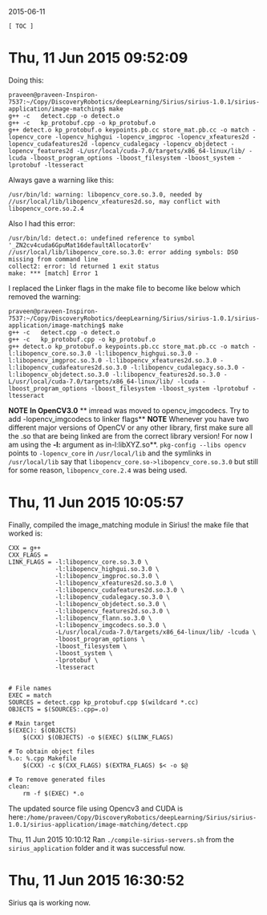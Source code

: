 2015-06-11


`[ TOC ]`


Thu, 11 Jun 2015 09:52:09
=====================

Doing this:
```
praveen@praveen-Inspiron-7537:~/Copy/DiscoveryRobotics/deepLearning/Sirius/sirius-1.0.1/sirius-application/image-matching$ make
g++ -c   detect.cpp -o detect.o
g++ -c   kp_protobuf.cpp -o kp_protobuf.o
g++ detect.o kp_protobuf.o keypoints.pb.cc store_mat.pb.cc -o match -lopencv_core -lopencv_highgui -lopencv_imgproc -lopencv_xfeatures2d -lopencv_cudafeatures2d -lopencv_cudalegacy -lopencv_objdetect -lopencv_features2d -L/usr/local/cuda-7.0/targets/x86_64-linux/lib/ -lcuda -lboost_program_options -lboost_filesystem -lboost_system -lprotobuf -ltesseract
```

Always gave a warning like this:
```
/usr/bin/ld: warning: libopencv_core.so.3.0, needed by //usr/local/lib/libopencv_xfeatures2d.so, may conflict with libopencv_core.so.2.4
```

Also I had this error:
```
/usr/bin/ld: detect.o: undefined reference to symbol '_ZN2cv4cuda6GpuMat16defaultAllocatorEv'
//usr/local/lib/libopencv_core.so.3.0: error adding symbols: DSO missing from command line
collect2: error: ld returned 1 exit status
make: *** [match] Error 1
```

I replaced the Linker flags in the make file to become like below which removed the warning:
```
praveen@praveen-Inspiron-7537:~/Copy/DiscoveryRobotics/deepLearning/Sirius/sirius-1.0.1/sirius-application/image-matching$ make
g++ -c   detect.cpp -o detect.o
g++ -c   kp_protobuf.cpp -o kp_protobuf.o
g++ detect.o kp_protobuf.o keypoints.pb.cc store_mat.pb.cc -o match -l:libopencv_core.so.3.0 -l:libopencv_highgui.so.3.0 -l:libopencv_imgproc.so.3.0 -l:libopencv_xfeatures2d.so.3.0 -l:libopencv_cudafeatures2d.so.3.0 -l:libopencv_cudalegacy.so.3.0 -l:libopencv_objdetect.so.3.0 -l:libopencv_features2d.so.3.0 -L/usr/local/cuda-7.0/targets/x86_64-linux/lib/ -lcuda -lboost_program_options -lboost_filesystem -lboost_system -lprotobuf -ltesseract
```

**NOTE** __In OpenCV3.0__
** imread was moved to opencv_imgcodecs. Try to add -lopencv_imgcodecs to linker flags**
**NOTE** Whenever you have two different major versions of OpenCV or any other library, first make sure all the .so that are being linked are from the correct library version! For now I am using the **-l:** argument as in-l:libXYZ.so**. `pkg-config --libs opencv` points to `-lopencv_core` in `/usr/local/lib` and the symlinks in `/usr/local/lib` say that `libopencv_core.so->libopencv_core.so.3.0` but still for some reason, `libopencv_core.2.4` was being used. 

Thu, 11 Jun 2015 10:05:57
===============================

Finally, compiled the image_matching module in Sirius! the make file that worked is:
```
CXX = g++
CXX_FLAGS =
LINK_FLAGS = -l:libopencv_core.so.3.0 \
             -l:libopencv_highgui.so.3.0 \
             -l:libopencv_imgproc.so.3.0 \
             -l:libopencv_xfeatures2d.so.3.0 \
             -l:libopencv_cudafeatures2d.so.3.0 \
             -l:libopencv_cudalegacy.so.3.0 \
             -l:libopencv_objdetect.so.3.0 \
             -l:libopencv_features2d.so.3.0 \
             -l:libopencv_flann.so.3.0 \
             -l:libopencv_imgcodecs.so.3.0 \
             -L/usr/local/cuda-7.0/targets/x86_64-linux/lib/ -lcuda \
             -lboost_program_options \
             -lboost_filesystem \
             -lboost_system \
             -lprotobuf \
             -ltesseract 


# File names
EXEC = match
SOURCES = detect.cpp kp_protobuf.cpp $(wildcard *.cc)
OBJECTS = $(SOURCES:.cpp=.o)

# Main target
$(EXEC): $(OBJECTS)
    $(CXX) $(OBJECTS) -o $(EXEC) $(LINK_FLAGS)

# To obtain object files
%.o: %.cpp Makefile
    $(CXX) -c $(CXX_FLAGS) $(EXTRA_FLAGS) $< -o $@

# To remove generated files
clean:
    rm -f $(EXEC) *.o
```

The updated source file using Opencv3 and CUDA is here`:/home/praveen/Copy/DiscoveryRobotics/deepLearning/Sirius/sirius-1.0.1/sirius-application/image-matching/detect.cpp`


Thu, 11 Jun 2015 10:10:12
Ran `./compile-sirius-servers.sh` from the `sirius_application` folder and it was successful now.

Thu, 11 Jun 2015 16:30:52
===========================

Sirius qa is working now.